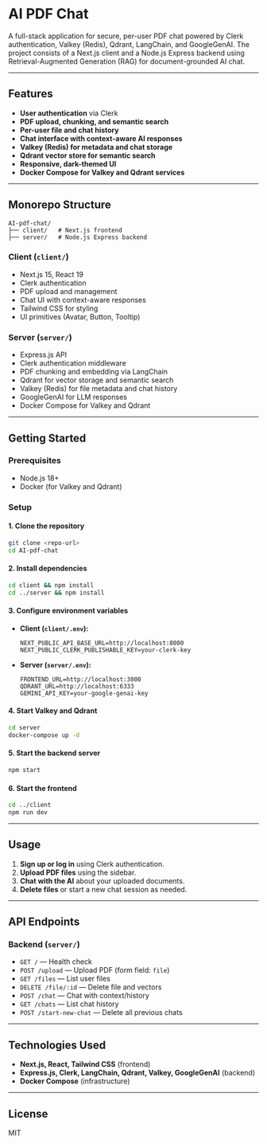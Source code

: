 # AI PDF Chat

A full-stack application for secure, per-user PDF chat powered by Clerk authentication, Valkey (Redis), Qdrant, LangChain, and GoogleGenAI. The project consists of a Next.js client and a Node.js Express backend using Retrieval-Augmented Generation (RAG) for document-grounded AI chat.

---

## Features

- **User authentication** via Clerk
- **PDF upload, chunking, and semantic search**
- **Per-user file and chat history**
- **Chat interface with context-aware AI responses**
- **Valkey (Redis) for metadata and chat storage**
- **Qdrant vector store for semantic search**
- **Responsive, dark-themed UI**
- **Docker Compose for Valkey and Qdrant services**

---

## Monorepo Structure

```
AI-pdf-chat/
├── client/   # Next.js frontend
├── server/   # Node.js Express backend
```

### Client (`client/`)

- Next.js 15, React 19
- Clerk authentication
- PDF upload and management
- Chat UI with context-aware responses
- Tailwind CSS for styling
- UI primitives (Avatar, Button, Tooltip)

### Server (`server/`)

- Express.js API
- Clerk authentication middleware
- PDF chunking and embedding via LangChain
- Qdrant for vector storage and semantic search
- Valkey (Redis) for file metadata and chat history
- GoogleGenAI for LLM responses
- Docker Compose for Valkey and Qdrant

---

## Getting Started

### Prerequisites

- Node.js 18+
- Docker (for Valkey and Qdrant)

### Setup

#### 1. Clone the repository

```sh
git clone <repo-url>
cd AI-pdf-chat
```

#### 2. Install dependencies

```sh
cd client && npm install
cd ../server && npm install
```

#### 3. Configure environment variables

- **Client (`client/.env`):**
  ```
  NEXT_PUBLIC_API_BASE_URL=http://localhost:8000
  NEXT_PUBLIC_CLERK_PUBLISHABLE_KEY=your-clerk-key
  ```
- **Server (`server/.env`):**
  ```
  FRONTEND_URL=http://localhost:3000
  QDRANT_URL=http://localhost:6333
  GEMINI_API_KEY=your-google-genai-key
  ```

#### 4. Start Valkey and Qdrant

```sh
cd server
docker-compose up -d
```

#### 5. Start the backend server

```sh
npm start
```

#### 6. Start the frontend

```sh
cd ../client
npm run dev
```

---

## Usage

1. **Sign up or log in** using Clerk authentication.
2. **Upload PDF files** using the sidebar.
3. **Chat with the AI** about your uploaded documents.
4. **Delete files** or start a new chat session as needed.

---

## API Endpoints

### Backend (`server/`)

- `GET /` — Health check
- `POST /upload` — Upload PDF (form field: `file`)
- `GET /files` — List user files
- `DELETE /file/:id` — Delete file and vectors
- `POST /chat` — Chat with context/history
- `GET /chats` — List chat history
- `POST /start-new-chat` — Delete all previous chats

---

## Technologies Used

- **Next.js, React, Tailwind CSS** (frontend)
- **Express.js, Clerk, LangChain, Qdrant, Valkey, GoogleGenAI** (backend)
- **Docker Compose** (infrastructure)

---

## License

MIT
